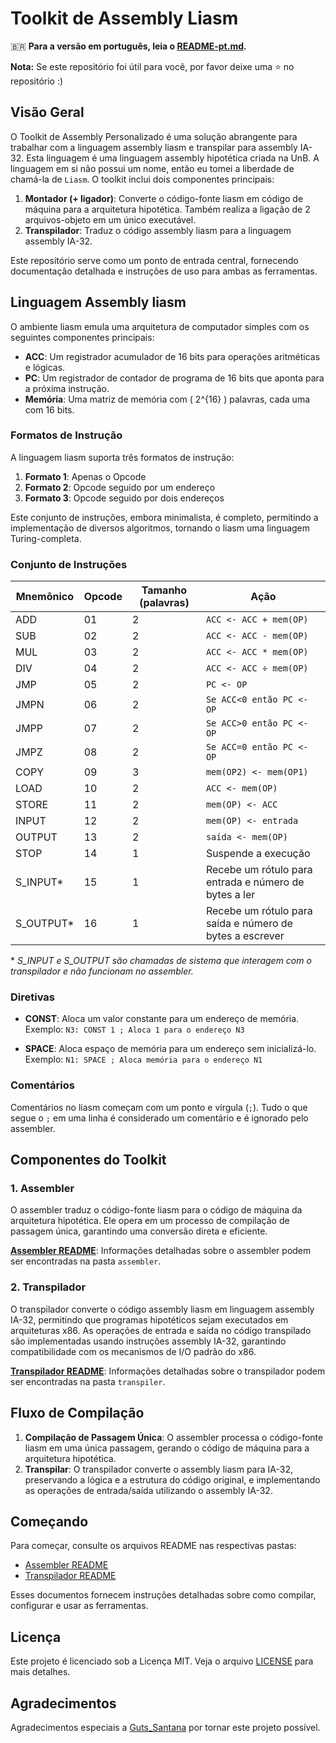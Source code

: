 # Toolkit de Assembly Liasm

:brazil: **Para a versão em português, leia o [README-pt.md](README-pt.md).**

**Nota:** Se este repositório foi útil para você, por favor deixe uma :star: no repositório :)

## Visão Geral

O Toolkit de Assembly Personalizado é uma solução abrangente para trabalhar com a linguagem assembly liasm e transpilar para assembly IA-32. Esta linguagem é uma linguagem assembly hipotética criada na UnB. A linguagem em si não possui um nome, então eu tomei a liberdade de chamá-la de `Liasm`. O toolkit inclui dois componentes principais:

1. **Montador (+ ligador)**: Converte o código-fonte liasm em código de máquina para a arquitetura hipotética. Também realiza a ligação de 2 arquivos-objeto em um único executável.
2. **Transpilador**: Traduz o código assembly liasm para a linguagem assembly IA-32.

Este repositório serve como um ponto de entrada central, fornecendo documentação detalhada e instruções de uso para ambas as ferramentas.

## Linguagem Assembly liasm

O ambiente liasm emula uma arquitetura de computador simples com os seguintes componentes principais:

- **ACC**: Um registrador acumulador de 16 bits para operações aritméticas e lógicas.
- **PC**: Um registrador de contador de programa de 16 bits que aponta para a próxima instrução.
- **Memória**: Uma matriz de memória com \( 2^{16} \) palavras, cada uma com 16 bits.

### Formatos de Instrução

A linguagem liasm suporta três formatos de instrução:

1. **Formato 1**: Apenas o Opcode
2. **Formato 2**: Opcode seguido por um endereço
3. **Formato 3**: Opcode seguido por dois endereços

Este conjunto de instruções, embora minimalista, é completo, permitindo a implementação de diversos algoritmos, tornando o liasm uma linguagem Turing-completa.

### Conjunto de Instruções

| Mnemônico  | Opcode | Tamanho (palavras) | Ação                                                    |
|------------|--------|--------------------|---------------------------------------------------------|
| ADD        | 01     | 2                  | `ACC <- ACC + mem(OP)`                                  |
| SUB        | 02     | 2                  | `ACC <- ACC - mem(OP)`                                  |
| MUL        | 03     | 2                  | `ACC <- ACC * mem(OP)`                                  |
| DIV        | 04     | 2                  | `ACC <- ACC ÷ mem(OP)`                                  |
| JMP        | 05     | 2                  | `PC <- OP`                                              |
| JMPN       | 06     | 2                  | `Se ACC<0 então PC <- OP`                                |
| JMPP       | 07     | 2                  | `Se ACC>0 então PC <- OP`                                |
| JMPZ       | 08     | 2                  | `Se ACC=0 então PC <- OP`                                |
| COPY       | 09     | 3                  | `mem(OP2) <- mem(OP1)`                                  |
| LOAD       | 10     | 2                  | `ACC <- mem(OP)`                                        |
| STORE      | 11     | 2                  | `mem(OP) <- ACC`                                        |
| INPUT      | 12     | 2                  | `mem(OP) <- entrada`                                    |
| OUTPUT     | 13     | 2                  | `saída <- mem(OP)`                                      |
| STOP       | 14     | 1                  | Suspende a execução                                     |
| S_INPUT*   | 15     | 1                  | Recebe um rótulo para entrada e número de bytes a ler   |
| S_OUTPUT*  | 16     | 1                  | Recebe um rótulo para saída e número de bytes a escrever|

\* *S_INPUT e S_OUTPUT são chamadas de sistema que interagem com o transpilador e não funcionam no assembler.*

### Diretivas

- **CONST**: Aloca um valor constante para um endereço de memória.  
  Exemplo: `N3: CONST 1 ; Aloca 1 para o endereço N3`

- **SPACE**: Aloca espaço de memória para um endereço sem inicializá-lo.  
  Exemplo: `N1: SPACE ; Aloca memória para o endereço N1`

### Comentários

Comentários no liasm começam com um ponto e vírgula (`;`). Tudo o que segue o `;` em uma linha é considerado um comentário e é ignorado pelo assembler.

## Componentes do Toolkit

### 1. Assembler
O assembler traduz o código-fonte liasm para o código de máquina da arquitetura hipotética. Ele opera em um processo de compilação de passagem única, garantindo uma conversão direta e eficiente.

**[Assembler README](assembler/README.md)**: Informações detalhadas sobre o assembler podem ser encontradas na pasta `assembler`.

### 2. Transpilador
O transpilador converte o código assembly liasm em linguagem assembly IA-32, permitindo que programas hipotéticos sejam executados em arquiteturas x86. As operações de entrada e saída no código transpilado são implementadas usando instruções assembly IA-32, garantindo compatibilidade com os mecanismos de I/O padrão do x86.

**[Transpilador README](transpiler/README.md)**: Informações detalhadas sobre o transpilador podem ser encontradas na pasta `transpiler`.

## Fluxo de Compilação

1. **Compilação de Passagem Única**: O assembler processa o código-fonte liasm em uma única passagem, gerando o código de máquina para a arquitetura hipotética.
2. **Transpilar**: O transpilador converte o assembly liasm para IA-32, preservando a lógica e a estrutura do código original, e implementando as operações de entrada/saída utilizando o assembly IA-32.

## Começando

Para começar, consulte os arquivos README nas respectivas pastas:

- [Assembler README](assembler/README.md)
- [Transpilador README](transpiler/README.md)

Esses documentos fornecem instruções detalhadas sobre como compilar, configurar e usar as ferramentas.

## Licença

Este projeto é licenciado sob a Licença MIT. Veja o arquivo [LICENSE](LICENSE) para mais detalhes.

## Agradecimentos

Agradecimentos especiais a [Guts_Santana](https://github.com/Guts-Santana) por tornar este projeto possível.
